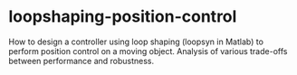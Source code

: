 # loopshaping-position-control
How to design a controller using loop shaping (loopsyn in Matlab) to perform position control on a moving object. Analysis of various trade-offs between performance and robustness.
